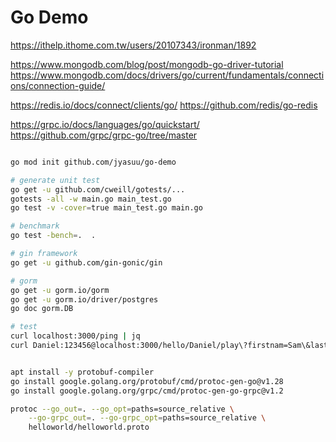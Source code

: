 # Go Demo


https://ithelp.ithome.com.tw/users/20107343/ironman/1892

https://www.mongodb.com/blog/post/mongodb-go-driver-tutorial
https://www.mongodb.com/docs/drivers/go/current/fundamentals/connections/connection-guide/

https://redis.io/docs/connect/clients/go/
https://github.com/redis/go-redis

https://grpc.io/docs/languages/go/quickstart/
https://github.com/grpc/grpc-go/tree/master

```sh

go mod init github.com/jyasuu/go-demo

# generate unit test
go get -u github.com/cweill/gotests/...
gotests -all -w main.go main_test.go
go test -v -cover=true main_test.go main.go

# benchmark 
go test -bench=.  .

# gin framework
go get -u github.com/gin-gonic/gin

# gorm
go get -u gorm.io/gorm
go get -u gorm.io/driver/postgres
go doc gorm.DB

# test
curl localhost:3000/ping | jq
curl Daniel:123456@localhost:3000/hello/Daniel/play\?firstnam=Sam\&lastname=Lucas -s | jq


apt install -y protobuf-compiler
go install google.golang.org/protobuf/cmd/protoc-gen-go@v1.28
go install google.golang.org/grpc/cmd/protoc-gen-go-grpc@v1.2

protoc --go_out=. --go_opt=paths=source_relative \
    --go-grpc_out=. --go-grpc_opt=paths=source_relative \
    helloworld/helloworld.proto
```

